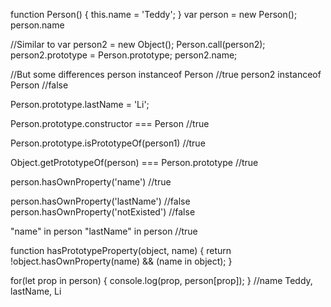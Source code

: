 function Person() {
  this.name = 'Teddy';
}
var person = new Person();
person.name

//Similar to
var person2 = new Object();
Person.call(person2);
person2.prototype = Person.prototype;
person2.name;

//But some differences
person instanceof Person //true
person2 instanceof Person //false



Person.prototype.lastName = 'Li';

Person.prototype.constructor === Person //true

Person.prototype.isPrototypeOf(person1) //true

Object.getPrototypeOf(person) === Person.prototype //true

person.hasOwnProperty('name') //true

person.hasOwnProperty('lastName') //false
person.hasOwnProperty('notExisted') //false

"name" in person
"lastName" in person //true



function hasPrototypeProperty(object, name) {
  return !object.hasOwnProperty(name) && (name in object);
}


for(let prop in person) {
  console.log(prop, person[prop]);
}
//name Teddy, lastName, Li